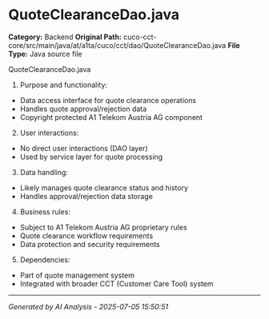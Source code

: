 # QuoteClearanceDao.java

**Category:** Backend
**Original Path:** cuco-cct-core/src/main/java/at/a1ta/cuco/cct/dao/QuoteClearanceDao.java
**File Type:** Java source file

QuoteClearanceDao.java

1. Purpose and functionality:
- Data access interface for quote clearance operations
- Handles quote approval/rejection data
- Copyright protected A1 Telekom Austria AG component

2. User interactions:
- No direct user interactions (DAO layer)
- Used by service layer for quote processing

3. Data handling:
- Likely manages quote clearance status and history
- Handles approval/rejection data storage

4. Business rules:
- Subject to A1 Telekom Austria AG proprietary rules
- Quote clearance workflow requirements
- Data protection and security requirements

5. Dependencies:
- Part of quote management system
- Integrated with broader CCT (Customer Care Tool) system

---
*Generated by AI Analysis - 2025-07-05 15:50:51*
